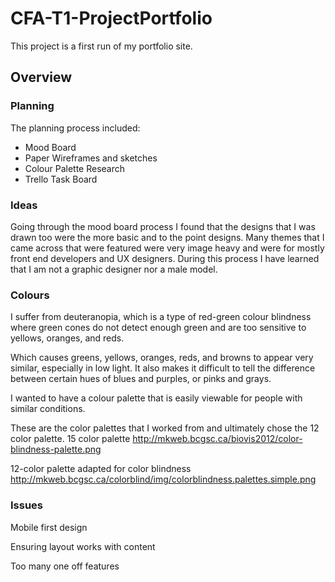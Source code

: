 # CFA-T1-ProjectPortfolio

This project is a first run of my portfolio site.


<h2 id="overview">Overview</h2>

<h3 id="planning">Planning</h3>

The planning process included:

* Mood Board
* Paper Wireframes and sketches
* Colour Palette Research
* Trello Task Board

<h3 id="ideas">Ideas</h3>

Going through the mood board process I found that the designs that I was drawn too were the more basic and to the point designs. Many themes that I came across that were featured were very image heavy and were for mostly front end developers and UX designers. During this process I have learned that I am not a graphic designer nor a male model.

<h3 id="colours">Colours</h3>

I suffer from deuteranopia, which is a type of red-green colour blindness where green cones do not detect enough green and are too sensitive to yellows, oranges, and reds.

Which causes greens, yellows, oranges, reds, and browns to appear very similar, especially in low light. It also makes it difficult to tell the difference between certain hues of blues and purples, or pinks and grays.

I wanted to have a colour palette that is easily viewable for people with similar conditions.

These are the color palettes that I worked from and ultimately chose the 12 color palette.
15 color palette
http://mkweb.bcgsc.ca/biovis2012/color-blindness-palette.png

12-color palette adapted for color blindness
http://mkweb.bcgsc.ca/colorblind/img/colorblindness.palettes.simple.png

<h3 id="issues">Issues</h3>

Mobile first design 

Ensuring layout works with content

Too many one off features
